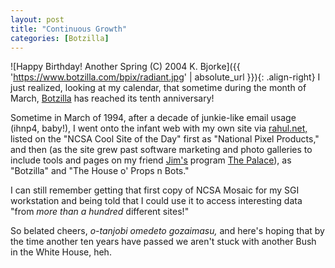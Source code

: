 ```yaml
---
layout: post
title: "Continuous Growth"
categories: [Botzilla]
---
```



![Happy Birthday! Another Spring (C) 2004 K. Bjorke]({{ 'https://www.botzilla.com/bpix/radiant.jpg' | absolute_url }}){: .align-right}
I just realized, looking at my calendar, that sometime during the month of March, <a href="https://www.botzilla.com/">Botzilla</a> has reached its tenth anniversary!

Sometime in March of 1994, after a decade of junkie-like email usage (ihnp4, baby!), I went onto the infant web with my own site via <a href="http://www.rahul.net/">rahul.net,</a> listed on the "NCSA Cool Site of the Day" first as "National Pixel Products," and then (as the site grew past software marketing and photo galleries to include tools and pages on my friend <a href="http://www.jbum.com/" rel="friend">Jim's</a> program <a href="http://www.thepalace.com/">The Palace</a>), as "Botzilla" and "The House o' Props n Bots."

I can still remember getting that first copy of NCSA Mosaic for my SGI workstation and being told that I could use it to access interesting data "from <i>more than a hundred</i> different sites!"

So belated cheers, <i>o-tanjobi omedeto gozaimasu,</i> and here's hoping that by the time another ten years have passed we aren't stuck with another Bush in the White House, heh.
